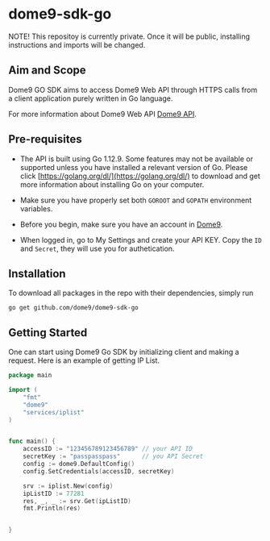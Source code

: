 # dome9-sdk-go
NOTE! This repositoy is currently private. Once it will be public, installing instructions and imports will be changed.
## Aim and Scope
Dome9 GO SDK aims to access Dome9 Web API through HTTPS calls
from a client application purely written in Go language.

For more information about Dome9 Web API [Dome9 API](https://api-v2-docs.dome9.com/).

## Pre-requisites
* The API is built using Go 1.12.9. Some features may not be
available or supported unless you have installed a relevant version of Go.
Please click [https://golang.org/dl/](https://golang.org/dl/) to download and
get more information about installing Go on your computer.
* Make sure you have properly set both `GOROOT` and `GOPATH`
environment variables.

* Before you begin, make sure you have an account in [Dome9](https://secure.dome9.com/).

* When logged in, go to My Settings and create your API KEY. Copy the `ID` and `Secret`, they will use you for authetication.

## Installation
To download all packages in the repo with their dependencies, simply run

`go get github.com/dome9/dome9-sdk-go`

## Getting Started
One can start using Dome9 Go SDK by initializing client and making a request. 
Here is an example of getting IP List.
```go
package main

import (
	"fmt"
	"dome9"
	"services/iplist"
)


func main() {
	accessID := "123456789123456789" // your API ID
	secretKey := "passpasspass"      // you API Secret
	config := dome9.DefaultConfig()
	config.SetCredentials(accessID, secretKey)

	srv := iplist.New(config)
    ipListID := 77281
	res, _, _ := srv.Get(ipListID)
	fmt.Println(res)


}
```